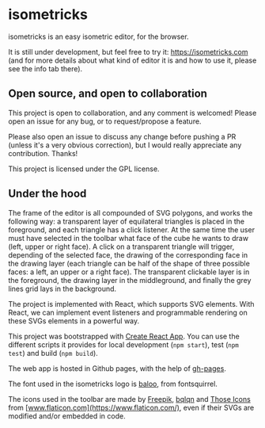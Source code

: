 
# isometricks

isometricks is an easy isometric editor, for the browser.

It is still under development, but feel free to try it: https://isometricks.com (and for more details about what kind of editor it is and how to use it, please see the info tab there).

## Open source, and open to collaboration

This project is open to collaboration, and any comment is welcomed! Please open an issue for any bug, or to request/propose a feature.

Please also open an issue to discuss any change before pushing a PR (unless it's a very obvious correction), but I would really appreciate any contribution. Thanks!

This project is licensed under the GPL license.

## Under the hood

The frame of the editor is all compounded of SVG polygons, and works the following way: a transparent layer of equilateral triangles is placed in the foreground, and each triangle has a click listener. At the same time the user must have selected in the toolbar what face of the cube he wants to draw (left, upper or right face). A click on a transparent triangle will trigger, depending of the selected face, the drawing of the corresponding face in the drawing layer (each triangle can be half of the shape of three possible faces: a left, an upper or a right face).
The transparent clickable layer is in the foreground, the drawing layer in the middleground, and finally the grey lines grid lays in the background.

The project is implemented with React, which supports SVG elements. With React, we can implement event listeners and programmable rendering on these SVGs elements in a powerful way.

This project was bootstrapped with [Create React App](https://github.com/facebook/create-react-app).
You can use the different scripts it provides for local development (`npm start`), test (`npm test`) and build (`npm build`).

The web app is hosted in Github pages, with the help of [gh-pages](https://create-react-app.dev/docs/deployment/#github-pages).

The font used in the isometricks logo is [baloo](https://www.fontsquirrel.com/fonts/baloo), from fontsquirrel.

The icons used in the toolbar are made by [Freepik](https://www.flaticon.com/authors/freepik), [bqlqn](https://www.flaticon.com/authors/bqlqn) and [Those Icons](https://www.flaticon.com/authors/those-icons) from [www.flaticon.com](https://www.flaticon.com/), even if their SVGs are modified and/or embedded in code.
